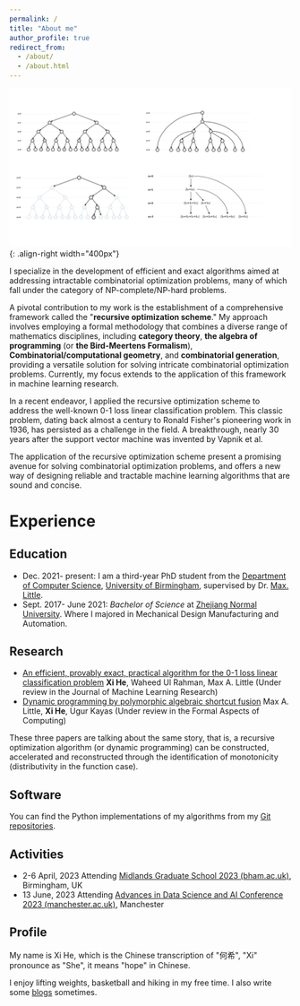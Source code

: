 ```yaml
---
permalink: /
title: "About me"
author_profile: true
redirect_from: 
  - /about/
  - /about.html
---
```


![Recursive optimization scheme](/images/generationtrees.png){: .align-right width="400px"}

 I specialize in the development of efficient and exact algorithms aimed at addressing intractable combinatorial optimization problems, many of which fall under the category of NP-complete/NP-hard problems. 

A pivotal contribution to my work is the establishment of a comprehensive framework called the "**recursive optimization scheme**." My approach involves employing a formal methodology that combines a diverse range of mathematics disciplines, including **category theory**, **the algebra of programming** (or **the Bird-Meertens Formalism**), **Combinatorial/computational geometry**, and **combinatorial generation**, providing a versatile solution for solving intricate combinatorial optimization problems. Currently, my focus extends to the application of this framework in machine learning research.

In a recent endeavor, I applied the recursive optimization scheme to address the well-known 0-1 loss linear classification problem. This classic problem, dating back almost a century to Ronald Fisher's pioneering work in 1936, has persisted as a challenge in the field. A breakthrough, nearly 30 years after the support vector machine was invented by Vapnik et al.

The application of the recursive optimization scheme present a promising avenue for solving combinatorial optimization problems, and offers a new way of designing reliable and tractable machine learning algorithms that are sound and concise.

# Experience

## Education

- Dec. 2021- present:  I am a third-year PhD student from the [Department of Computer Science](https://www.birmingham.ac.uk/schools/computer-science/index.aspx), [University of Birmingham](https://www.birmingham.ac.uk/index.aspx), supervised by Dr. [Max. Little](http://www.maxlittle.net/home/index.php). 
- Sept. 2017- June 2021: *Bachelor of Science* at [Zhejiang Normal University](https://www.zjnu.edu.cn/main.htm).  Where I majored in Mechanical Design Manufacturing and Automation.

## Research

- [An efficient, provably exact, practical algorithm for the 0-1 loss linear classification problem](https://arxiv.org/pdf/2306.12344.pdf) **Xi He**, Waheed Ul Rahman, Max A. Little (Under review in the Journal of Machine Learning Research)
- [Dynamic programming by polymorphic algebraic shortcut fusion](https://arxiv.org/pdf/2107.01752.pdf) Max A. Little, **Xi He**, Ugur Kayas (Under review in the Formal Aspects of Computing)

These three papers are talking about the same story, that is, a recursive optimization algorithm (or dynamic programming) can be constructed, accelerated and reconstructed through the identification of monotonicity (distributivity in the function case).

## Software

You can find the Python implementations of my algorithms from my [Git repositories](https://github.com/XiHegrt).

## Activities

- 2-6 April, 2023 Attending [Midlands Graduate School 2023 (bham.ac.uk)](https://www.cs.bham.ac.uk/~mhe/events/MGS23/), Birmingham, UK 
- 13 June, 2023 Attending [Advances in Data Science and AI Conference 2023 (manchester.ac.uk)](https://events.manchester.ac.uk/event/event:k14l-leplq84p-od61dv/idsai-advances-in-data-science-and-ai-conference-2023), Manchester

## Profile

My name is Xi He,  which is the Chinese transcription of "何希",  "Xi" pronounce as "She", it means "hope" in Chinese.

I enjoy lifting weights, basketball and hiking in my free time. I also write some [blogs](https://xihegrt.github.io/year-archive/) sometimes.
